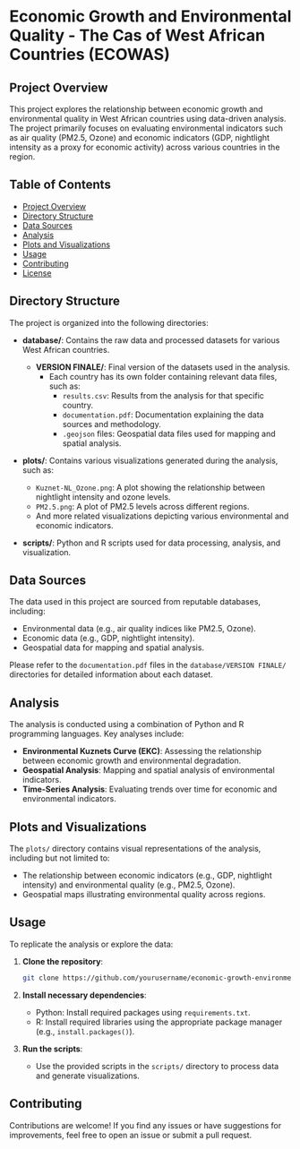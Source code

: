 # Economic Growth and Environmental Quality - The Cas of West African Countries (ECOWAS)

## Project Overview

This project explores the relationship between economic growth and environmental quality in West African countries using data-driven analysis. The project primarily focuses on evaluating environmental indicators such as air quality (PM2.5, Ozone) and economic indicators (GDP, nightlight intensity as a proxy for economic activity) across various countries in the region.

## Table of Contents

- [Project Overview](#project-overview)
- [Directory Structure](#directory-structure)
- [Data Sources](#data-sources)
- [Analysis](#analysis)
- [Plots and Visualizations](#plots-and-visualizations)
- [Usage](#usage)
- [Contributing](#contributing)
- [License](#license)

## Directory Structure

The project is organized into the following directories:

- **database/**: Contains the raw data and processed datasets for various West African countries.
  - **VERSION FINALE/**: Final version of the datasets used in the analysis.
    - Each country has its own folder containing relevant data files, such as:
      - `results.csv`: Results from the analysis for that specific country.
      - `documentation.pdf`: Documentation explaining the data sources and methodology.
      - `.geojson` files: Geospatial data files used for mapping and spatial analysis.

- **plots/**: Contains various visualizations generated during the analysis, such as:
  - `Kuznet-NL_Ozone.png`: A plot showing the relationship between nightlight intensity and ozone levels.
  - `PM2.5.png`: A plot of PM2.5 levels across different regions.
  - And more related visualizations depicting various environmental and economic indicators.

- **scripts/**: Python and R scripts used for data processing, analysis, and visualization.

## Data Sources

The data used in this project are sourced from reputable databases, including:

- Environmental data (e.g., air quality indices like PM2.5, Ozone).
- Economic data (e.g., GDP, nightlight intensity).
- Geospatial data for mapping and spatial analysis.

Please refer to the `documentation.pdf` files in the `database/VERSION FINALE/` directories for detailed information about each dataset.

## Analysis

The analysis is conducted using a combination of Python and R programming languages. Key analyses include:

- **Environmental Kuznets Curve (EKC)**: Assessing the relationship between economic growth and environmental degradation.
- **Geospatial Analysis**: Mapping and spatial analysis of environmental indicators.
- **Time-Series Analysis**: Evaluating trends over time for economic and environmental indicators.

## Plots and Visualizations

The `plots/` directory contains visual representations of the analysis, including but not limited to:

- The relationship between economic indicators (e.g., GDP, nightlight intensity) and environmental quality (e.g., PM2.5, Ozone).
- Geospatial maps illustrating environmental quality across regions.

## Usage

To replicate the analysis or explore the data:

1. **Clone the repository**:
   ```bash
   git clone https://github.com/yourusername/economic-growth-environment-west-africa.git
   ```
2. **Install necessary dependencies**:
   - Python: Install required packages using `requirements.txt`.
   - R: Install required libraries using the appropriate package manager (e.g., `install.packages()`).

3. **Run the scripts**:
   - Use the provided scripts in the `scripts/` directory to process data and generate visualizations.

## Contributing

Contributions are welcome! If you find any issues or have suggestions for improvements, feel free to open an issue or submit a pull request.
